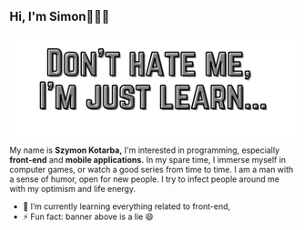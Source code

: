 ## Hi, I'm Simon👋👨‍💻

<img src="https://raw.githubusercontent.com/KoTubA/KoTubA/master/git-header-image.png" alt="banner that says Don't hate me, i'm just learn...">

My name is **Szymon Kotarba,** I'm interested in programming, especially **front-end** and **mobile applications.** In my spare time, I immerse myself in computer games, or watch a good series from time to time. I am a man with a sense of humor, open for new people. I try to infect people around me with my optimism and life energy.

- 🌱 I’m currently learning everything related to front-end,
- ⚡ Fun fact: banner above is a lie 😄
